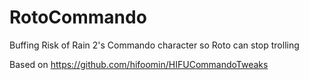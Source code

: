 # RotoCommando

Buffing Risk of Rain 2's Commando character so Roto can stop trolling

Based on https://github.com/hifoomin/HIFUCommandoTweaks
